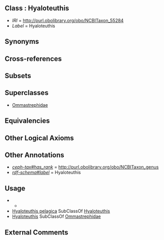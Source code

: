 
## Class : Hyaloteuthis

 * *IRI* = http://purl.obolibrary.org/obo/NCBITaxon_55284
 * *Label* = Hyaloteuthis

## Synonyms


## Cross-references


## Subsets


## Superclasses

 * [Ommastrephidae](../../NCBITaxon/26/NCBITaxon_6626.md)

## Equivalencies


## Other Logical Axioms


## Other Annotations

 * *[ceph-tax#has_rank](../../ceph-tax#has/nk/ceph-tax#has_rank.md)* = http://purl.obolibrary.org/obo/NCBITaxon_genus
 * *[rdf-schema#label](../../el/rdf-schema#label.md)* = Hyaloteuthis

## Usage

 * -
 * [Hyaloteuthis pelagica](../../NCBITaxon/85/NCBITaxon_55285.md) SubClassOf [Hyaloteuthis](../../NCBITaxon/84/NCBITaxon_55284.md)
 * [Hyaloteuthis](../../NCBITaxon/84/NCBITaxon_55284.md) SubClassOf [Ommastrephidae](../../NCBITaxon/26/NCBITaxon_6626.md)

## External Comments

